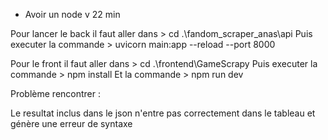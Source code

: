 - Avoir un node v 22 min

Pour lancer le back il faut aller dans > cd .\fandom_scraper_anas\api
Puis executer la commande > uvicorn main:app --reload --port 8000


Pour le front il faut aller dans > cd .\frontend\GameScrapy
Puis executer la commande > npm install
Et la commande > npm run dev


Problème rencontrer :

Le resultat inclus dans le json n'entre pas correctement dans le tableau et génère une erreur de syntaxe